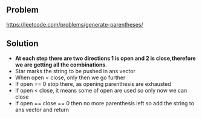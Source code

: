 ## Problem

https://leetcode.com/problems/generate-parentheses/

## Solution

- **At each step there are two directions 1 is open and 2 is close,therefore we are getting all the combinations**.
- Star marks the string to be pushed in ans vector
- When open < close, only then we go further
- If open == 0 stop there, as opening parenthesis are exhausted
- If open < close, it means some of open are used so only now we can close
- If open == close == 0 then no more parenthesis left so add the string to ans vector and return
